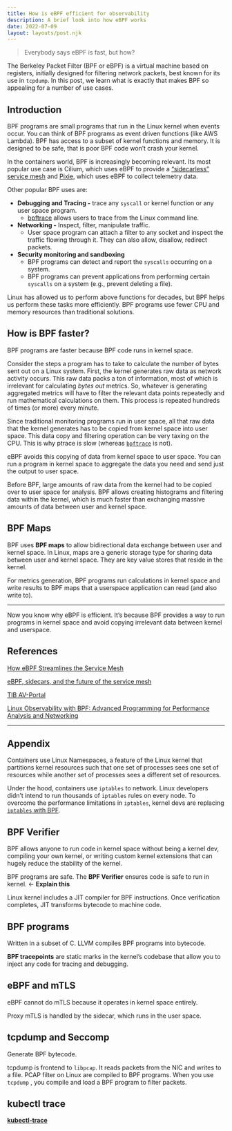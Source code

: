 ```yaml
---
title: How is eBPF efficient for observability
description: A brief look into how eBPF works
date: 2022-07-09
layout: layouts/post.njk
---
```


> Everybody says eBPF is fast, but how?

The Berkeley Packet Filter (BPF or eBPF) is a virtual machine based on registers, initially designed for filtering network packets, best known for its use in `tcpdump`. In this post, we learn what is exactly that makes BPF so appealing for a number of use cases.

## Introduction

BPF programs are small programs that run in the Linux kernel when events occur. You can think of BPF programs as event driven functions (like AWS Lambda).  BPF has access to a subset of kernel functions and memory. It is designed to be safe, that is poor BPF code won’t crash your kernel.

In the containers world, BPF is increasingly becoming relevant. Its most popular use case is Cilium, which uses eBPF to provide a [“sidecarless” service mesh](https://cilium.io/blog/2021/12/01/cilium-service-mesh-beta) and [Pixie](https://github.com/pixie-io/pixie), which uses eBPF to collect telemetry data.

Other popular BPF uses are:

- **Debugging and Tracing -** trace any `syscall` or kernel function or any user space program.
   - [bpftrace](https://github.com/iovisor/bpftrace) allows users to trace from the Linux command line.
- **Networking -** Inspect, filter, manipulate traffic.
   - User space program can attach a filter to any socket and inspect the traffic flowing through it. They can also allow, disallow, redirect packets.
- **Security monitoring and sandboxing**
   - BPF programs can detect and report the `syscalls` occurring on a system.
   - BPF programs can prevent applications from performing certain `syscalls` on a system (e.g., prevent deleting a file).

Linux has allowed us to perform above functions for decades, but BPF helps us perform these tasks more efficiently. BPF programs use fewer CPU and memory resources than traditional solutions.

## How is BPF faster?

BPF programs are faster because BPF code runs in kernel space.

Consider the steps a program has to take to calculate the number of bytes sent out on a Linux system. First, the kernel generates raw data as network activity occurs. This raw data packs a ton of information, most of which is irrelevant for calculating *bytes out* metrics. So, whatever is generating aggregated metrics will have to  filter the relevant data points repeatedly and run mathematical calculations on them. This process is repeated hundreds of times (or more) every minute.

Since traditional monitoring programs run in user space, all that raw data that the kernel generates has to be copied from kernel space into user space. This data copy and filtering operation can be very taxing on the CPU. This is why ptrace is slow (whereas [`bpftrace`](https://github.com/iovisor/bpftrace) is not).

eBPF avoids this copying of data from kernel space to user space. You can run a program in kernel space to aggregate the data you need and send just the output to user space.

Before BPF, large amounts of raw data from the kernel had to be copied over to user space for analysis. BPF allows creating histograms and filtering data within the kernel, which is much faster than exchanging massive amounts of data between user and kernel space.

## BPF Maps

BPF uses **BPF maps** to allow bidirectional data exchange between user and kernel space. In Linux, maps are a generic storage type for sharing data between user and kernel space. They are key value stores that reside in the kernel.

For metrics generation, BPF programs run calculations in kernel space and write results to BPF maps that a userspace  application can read (and also write to).

---

Now you know why eBPF is efficient. It’s because BPF provides a way to run programs in kernel space and avoid copying irrelevant data between kernel and userspace.

## References

[How eBPF Streamlines the Service Mesh](https://thenewstack.io/how-ebpf-streamlines-the-service-mesh)

[eBPF, sidecars, and the future of the service mesh](https://buoyant.io/2022/06/07/ebpf-sidecars-and-the-future-of-the-service-mesh/)

[TIB AV-Portal](https://av.tib.eu/media/44349)

[Linux Observability with BPF: Advanced Programming for Performance Analysis and Networking](https://www.amazon.com/Linux-Observability-BPF-Programming-Performance/dp/1492050202)

---

## Appendix

Containers use Linux Namespaces, a feature of the Linux kernel that partitions kernel resources such that one set of processes sees one set of resources while another set of processes sees a different set of resources.

Under the hood, containers use `iptables` to network. Linux developers didn’t intend to run thousands of `iptables` rules on every node. To overcome the performance limitations in `iptables`, kernel devs are replacing [`iptables` with BPF](https://cilium.io/blog/2018/04/17/why-is-the-kernel-community-replacing-iptables).

## BPF Verifier

BPF allows anyone to run code in kernel space without being a kernel dev, compiling your own kernel, or writing custom kernel extensions that can hugely reduce the stability of the kernel.

BPF programs are safe. The **BPF Verifier** ensures code is safe to run in kernel.   ← **Explain this**

Linux kernel includes a JIT compiler for BPF instructions. Once verification completes, JIT transforms bytecode to machine code.

## BPF programs

Written in a subset of C. LLVM compiles BPF programs into bytecode.

**BPF tracepoints** are static marks in the kernel’s codebase that allow you to inject any code for tracing and debugging.

## eBPF and mTLS

eBPF cannot do mTLS because it operates in kernel space entirely.

Proxy mTLS is handled by the sidecar, which runs in the user space.

## tcpdump and Seccomp

Generate BPF bytecode.

tcpdump is frontend to `libpcap`. It reads packets from the NIC and writes to a file. PCAP filter on Linux are compiled to BPF programs. When you use `tcpdump` , you compile and load a BPF program to filter packets.

## kubectl trace

[**kubectl-trace**](craftdocs://open?blockId=245EFFA2-BA97-4186-932A-F96888BF9F32&spaceId=9d54cc03-adfe-f72f-3389-565eb7356d1d)
